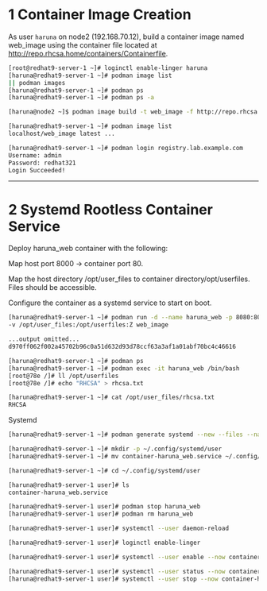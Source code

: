 # 1 Container Image Creation

As user `haruna` on node2 (192.168.70.12), build a container image named web_image using the container file located at http://repo.rhcsa.home/containers/Containerfile.


```bash
[root@redhat9-server-1 ~]# loginctl enable-linger haruna
[haruna@redhat9-server-1 ~]# podman image list
|| podman images
[haruna@redhat9-server-1 ~]# podman ps
[haruna@redhat9-server-1 ~]# podman ps -a

[haruna@node2 ~]$ podman image build -t web_image -f http://repo.rhcsa.home/containers/Containerfile .

[haruna@redhat9-server-1 ~]# podman image list
localhost/web_image latest ...

[haruna@redhat9-server-1 ~]# podman login registry.lab.example.com
Username: admin
Password: redhat321
Login Succeeded!


```

---
# 2 Systemd Rootless Container Service

Deploy haruna_web container with the following:

Map host port 8000 → container port 80.

Map the host directory /opt/user_files to container directory/opt/userfiles. Files should be accessible.

Configure the container as a systemd service to start on boot.

```bash
[haruna@redhat9-server-1 ~]# podman run -d --name haruna_web -p 8080:80 \
-v /opt/user_files:/opt/userfiles:Z web_image

...output omitted...
d970ff062f002a45702b96c0a51d632d93d78ccf63a3af1a01abf70bc4c46616

[haruna@redhat9-server-1 ~]# podman ps
[haruna@redhat9-server-1 ~]# podman exec -it haruna_web /bin/bash
[root@78e /]# ll /opt/userfiles 
[root@78e /]# echo "RHCSA" > rhcsa.txt

[haruna@redhat9-server-1 ~]# cat /opt/user_files/rhcsa.txt
RHCSA

```

Systemd
```bash
[haruna@redhat9-server-1 ~]# podman generate systemd --new --files --name haruna_web

[haruna@redhat9-server-1 ~]# mkdir -p ~/.config/systemd/user
[haruna@redhat9-server-1 ~]# mv container-haruna_web.service ~/.config/systemd/user

[haruna@redhat9-server-1 ~]# cd ~/.config/systemd/user

[haruna@redhat9-server-1 user]# ls
container-haruna_web.service

[haruna@redhat9-server-1 user]# podman stop haruna_web
[haruna@redhat9-server-1 user]# podman rm haruna_web

[haruna@redhat9-server-1 user]# systemctl --user daemon-reload

[haruna@redhat9-server-1 user]# loginctl enable-linger

[haruna@redhat9-server-1 user]# systemctl --user enable --now container-haruna_web.service

[haruna@redhat9-server-1 user]# systemctl --user status --now container-haruna_web.service
[haruna@redhat9-server-1 user]# systemctl --user stop --now container-haruna_web.service
```
